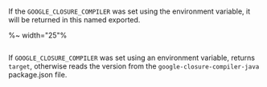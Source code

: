 ```## GOOGLE_CLOSURE_COMPILER => string
```

If the `GOOGLE_CLOSURE_COMPILER` was set using the environment variable, it will be returned in this named exported.

%~ width="25"%

```## async getCompilerVersion => string
```

If `GOOGLE_CLOSURE_COMPILER` was set using an environment variable, returns `target`, otherwise reads the version from the `google-closure-compiler-java` package.json file.